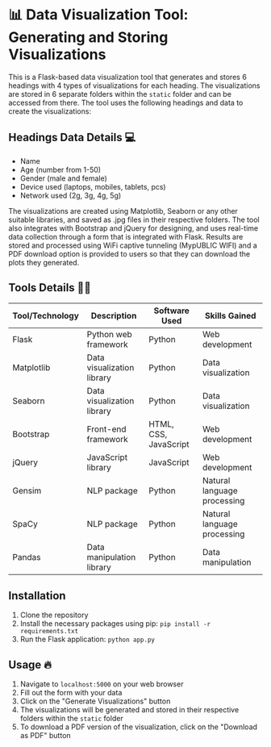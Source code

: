 # 📊 Data Visualization Tool: Generating and Storing Visualizations

This is a Flask-based data visualization tool that generates and stores 6 headings with 4 types of visualizations for each heading. The visualizations are stored in 6 separate folders within the `static` folder and can be accessed from there. The tool uses the following headings and data to create the visualizations:


## Headings Data Details 💻

- Name
- Age (number from 1-50)
- Gender (male and female)
- Device used (laptops, mobiles, tablets, pcs)
- Network used (2g, 3g, 4g, 5g)

The visualizations are created using Matplotlib, Seaborn or any other suitable libraries, and saved as .jpg files in their respective folders. The tool also integrates with Bootstrap and jQuery for designing, and uses real-time data collection through a form that is integrated with Flask. Results are stored and processed using WiFi captive tunneling (MypUBLIC WIFI) and a PDF download option is provided to users so that they can download the plots they generated.


## Tools Details 👩‍💻
| Tool/Technology | Description                   | Software Used            | Skills Gained                  |
|-----------------|-------------------------------|--------------------------|--------------------------------|
| Flask           | Python web framework          | Python                   | Web development                |
| Matplotlib      | Data visualization library    | Python                   | Data visualization             |
| Seaborn         | Data visualization library    | Python                   | Data visualization             |
| Bootstrap       | Front-end framework           | HTML, CSS, JavaScript    | Web development                |
| jQuery          | JavaScript library            | JavaScript               | Web development                |
| Gensim          | NLP package                   | Python                   | Natural language processing    |
| SpaCy           | NLP package                   | Python                   | Natural language processing    |
| Pandas          | Data manipulation library     | Python                   | Data manipulation              |


## Installation

1. Clone the repository
2. Install the necessary packages using pip: `pip install -r requirements.txt`
3. Run the Flask application: `python app.py`

## Usage  🔥

1. Navigate to `localhost:5000` on your web browser
2. Fill out the form with your data
3. Click on the "Generate Visualizations" button
4. The visualizations will be generated and stored in their respective folders within the `static` folder
5. To download a PDF version of the visualization, click on the "Download as PDF" button
